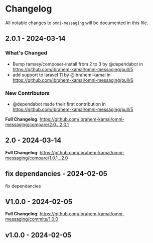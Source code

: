 # Changelog

All notable changes to `omni-messaging` will be documented in this file.

## 2.0.1 - 2024-03-14

### What's Changed

* Bump ramsey/composer-install from 2 to 3 by @dependabot in https://github.com/ibrahem-kamal/omni-messaging/pull/5
* add support to laravel 11 by @ibrahem-kamal in https://github.com/ibrahem-kamal/omni-messaging/pull/6

### New Contributors

* @dependabot made their first contribution in https://github.com/ibrahem-kamal/omni-messaging/pull/5

**Full Changelog**: https://github.com/ibrahem-kamal/omni-messaging/compare/2.0...2.0.1

## 2.0 - 2024-03-14

**Full Changelog**: https://github.com/ibrahem-kamal/omni-messaging/compare/1.0.1...2.0

## fix dependancies  - 2024-02-05

fix dependancies

## V1.0.0 - 2024-02-05

**Full Changelog**: https://github.com/ibrahem-kamal/omni-messaging/commits/1.0.0

## v1.0.0 - 2024-02-05
